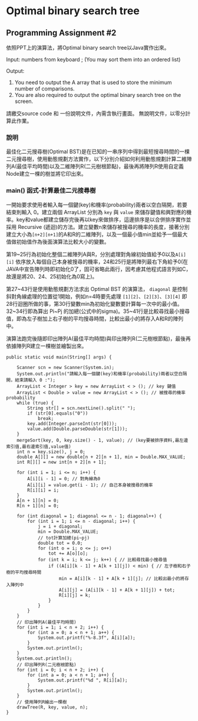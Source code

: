 # Optimal binary search tree
## Programming Assignment #2
依照PPT上的演算法，將Optimal binary search tree以Java實作出來。

Input: 
numbers from keyboard ; (You may sort them into an ordered list)

Output: 
1.	You need to output the A array that is used to store the minimum number of comparisons. 
2.	You are also required to output the optimal binary search tree on the screen.

請繳交source code 和 一份說明文件，內需含執行畫面。
無說明文件，以零分計算此作業。

### 說明
最佳化二元搜尋樹(Optimal BST)是在已知的一串序列中得到最短搜尋時間的一棵二元搜尋樹，使用動態規劃方法實作，以下分別介紹如何利用動態規劃計算二維陣列A(最佳平均時間)以及二維陣列R(二元樹根節點)，最後再將陣列R使用自定義Node建立一棵的樹並將它印出來。

### main() 函式-計算最佳二元搜尋樹
一開始要求使用者輸入每一個鍵(key)和機率(probability)兩者以空白隔開，若要結束則輸入 0。建立兩個 ArrayList 分別為 `key` 與 `value` 來儲存鍵值和興對應的機率。key和value都建立儲存完後再以key來做排序，這邊排序是以合併排序實作並採用 Recursive (遞迴)的方法。建立變數n來儲存被搜尋的機率的長度，接著分別建立大小為`[n+2][n+1]`的A和R的二維陣列，以及一個最小值min並給予一個最大值做初始值作為後面演算法比較大小的變數。

第19~25行為初始化整個二維陣列A與R，分別處理對角線初始值給予0以及`A[i][i]` 依序放入每個自己本身被搜尋的機率，24和25行是將陣列最右下角給予0(在JAVA中宣告陣列時即初始化0了，固可省略此兩行，因考慮其他程式語言列如C，故還是將20、24、25初始化為0寫上)。

第27~43行是使用動態規劃方法求出 Optimal BST 的演算法， `diagonal` 是控制斜對角線處理的位置從1開始，例如n=4時要先處理 `[1][2]`、`[2][3]`、`[3][4]` 即28行迴圈所做的事，第30行變數min為初始化變數要計算每一次中的最小值。32~34行即為算出 Pi~Pj 的加總(公式中的sigma)。35~41行是比較尋找最小搜尋值，即為左子樹加上右子樹的平均搜尋時間，比較出最小的將存入A和R的陣列中。

演算法跑完後隨即印出陣列A(最佳平均時間)與印出陣列R(二元樹根節點)，最後再依據陣列R建立一棵樹並繪製出來。



```java=
public static void main(String[] args) {

    Scanner scn = new Scanner(System.in);
    System.out.println("請輸入每一個鍵(key)和機率(probability)兩者以空白隔開，結束請輸入 0 :");
    ArrayList < Integer > key = new ArrayList < > (); // key 鍵值
    ArrayList < Double > value = new ArrayList < > (); // 被搜尋的機率 probability
    while (true) {
        String str[] = scn.nextLine().split(" ");
        if (str[0].equals("0"))
            break;
        key.add(Integer.parseInt(str[0]));
        value.add(Double.parseDouble(str[1]));
    }
    mergeSort(key, 0, key.size() - 1, value); // (key要被排序資料,最左邊索引值,最右邊索引值,value值)
    int n = key.size(), j = 0;
    double A[][] = new double[n + 2][n + 1], min = Double.MAX_VALUE;
    int R[][] = new int[n + 2][n + 1];

    for (int i = 1; i <= n; i++) {
        A[i][i - 1] = 0; // 對角線為0
        A[i][i] = value.get(i - 1); // 自己本身被搜尋的機率
        R[i][i] = i;
    }
    A[n + 1][n] = 0;
    R[n + 1][n] = 0;

    for (int diagonal = 1; diagonal <= n - 1; diagonal++) {
        for (int i = 1; i <= n - diagonal; i++) {
            j = i + diagonal;
            min = Double.MAX_VALUE;
            // tot計算加總(pi~pj)
            double tot = 0.0;
            for (int o = i; o <= j; o++)
                tot += A[o][o];
            for (int k = i; k <= j; k++) { // 比較尋找最小搜尋值
                if ((A[i][k - 1] + A[k + 1][j]) < min) { // 左子樹和右子樹的平均搜尋時間
                    min = A[i][k - 1] + A[k + 1][j]; // 比較出最小的將存入陣列中
                    A[i][j] = (A[i][k - 1] + A[k + 1][j]) + tot;
                    R[i][j] = k;
                }
            }
        }
    }
    // 印出陣列A(最佳平均時間)
    for (int i = 1; i < n + 2; i++) {
        for (int a = 0; a < n + 1; a++) {
            System.out.printf("%-8.3f", A[i][a]);
        }
        System.out.println();
    }
    System.out.println();
    // 印出陣列R(二元樹根節點)
    for (int i = 0; i < n + 2; i++) {
        for (int a = 0; a < n + 1; a++) {
            System.out.printf("%d ", R[i][a]);
        }
        System.out.println();
    }
    // 使用陣列R繪出一棵樹
    drawTree(R, key, value, n);
}
```
